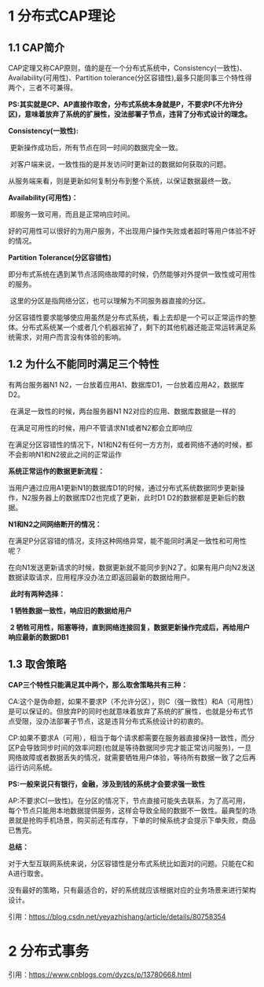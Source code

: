 # 1 分布式CAP理论

## 1.1 CAP简介

​	CAP定理又称CAP原则，值的是在一个分布式系统中，Consistency(一致性)、Availability(可用性)、Partition tolerance(分区容错性),最多只能同事三个特性得两个，三者不可兼得。

**PS:其实就是CP、AP直接作取舍，分布式系统本身就是P，不要求P(不允许分区)，意味着放弃了系统的扩展性，没法部署子节点，违背了分布式设计的理念。**

**Consistency(一致性):**

​	更新操作成功后，所有节点在同一时间的数据完全一致。

​	对客户端来说，一致性指的是并发访问时更新过的数据如何获取的问题。

​	从服务端来看，则是更新如何复制分布到整个系统，以保证数据最终一致。

**Availability(可用性)：**

​	即服务一致可用，而且是正常响应时间。

​	好的可用性可以很好的为用户服务，不出现用户操作失败或者超时等用户体验不好的情况。

**Partition Tolerance(分区容错性)**

​	即分布式系统在遇到某节点活网络故障的时候，仍然能够对外提供一致性或可用性的服务。

​	这里的分区是指网络分区，也可以理解为不同服务器直接的分区。

​	分区容错性要求能够使应用虽然是分布式系统，看上去却是一个可以正常运作的整体。分布式系统某一个或者几个机器宕掉了，剩下的其他机器还能正常运转满足系统需求，对用户而言没有体验的影响。

## 1.2 为什么不能同时满足三个特性

有两台服务器N1 N2，一台放着应用A1、数据库D1，一台放着应用A2，数据库D2。

​	在满足一致性的时候，两台服务器N1 N2对应的应用、数据库数据是一样的

​	在满足可用性的时候，用户不管请求N1或者N2都会立即响应

​	在满足分区容错性的情况下，N1和N2有任何一方方剂，或者网络不通的时候，都不会影响N1和N2彼此之间的正常运作

**系统正常运作的数据更新流程：**

​	当用户通过应用A1更新N1的数据库D1的时候，通过分布式系统数据同步更新操作，N2服务器上的数据库D2也完成了更新，此时D1 D2的数据都是更新后的数据。

**N1和N2之间网络断开的情况：**

​	在满足P分区容错的情况，支持这种网络异常，能不能同时满足一致性和可用性呢？

​	在向N1发送更新请求的时候，数据更新就不能同步到N2了。如果有用户向N2发送数据读取请求，应用程序没办法立即返回最新的数据给用户。

​	**此时有两种选择：**

​		**1 牺牲数据一致性，响应旧的数据给用户**

​		**2 牺牲可用性，阻塞等待，直到网络连接回复，数据更新操作完成后，再给用户响应最新的数据DB1**

## 1.3 取舍策略

**CAP三个特性只能满足其中两个，那么取舍策略共有三种：**

​	CA:这个是伪命题，如果不要求P（不允许分区），则C（强一致性）和A（可用性）是可以保证的。但放弃P的同时也就意味着放弃了系统的扩展性，也就是分布式节点受限，没办法部署子节点，这是违背分布式系统设计的初衷的。

​	CP:如果不要求A（可用），相当于每个请求都需要在服务器直接保持一致性，而分区P会导致同步时间的效率问题(也就是等待数据同步完才能正常访问服务)，一旦网络故障或者数据丢失的情况，就需要牺牲用户体验，等待所有数据一致了之后再运行访问系统。

**PS:一般来说只有银行，金融，涉及到钱的系统才会要求强一致性**

​	AP:不要求C(一致性)。在分区的情况下，节点直接可能失去联系，为了高可用，每个节点只能用本地数据提供服务，这样会导致全局的数据不一致性。最典型的场景就是抢购手机场景，购买前还有库存，下单的时候系统才会提示下单失败，商品已售完。

**总结：**

​	对于大型互联网系统来说，分区容错性是分布式系统比如面对的问题。只能在C和A进行取舍。

​	没有最好的策略，只有最适合的，好的系统就应该根据对应的业务场景来进行架构设计。

引用：https://blog.csdn.net/yeyazhishang/article/details/80758354

# 2 分布式事务

引用：https://www.cnblogs.com/dyzcs/p/13780668.html